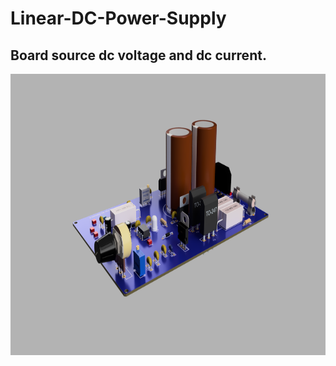 # Linear-DC-Power-Supply
##  Board source dc voltage and dc current.   
<img src=ImageModel/Power_block_board.png width="750" height="450"> 
